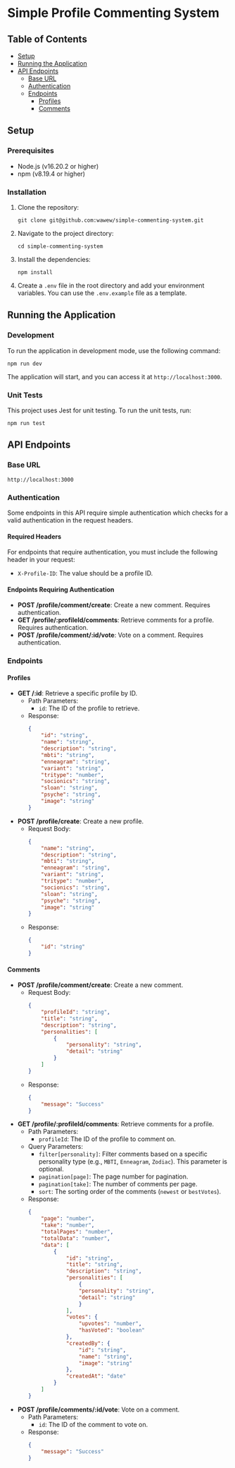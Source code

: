 # Simple Profile Commenting System

## Table of Contents
- [Setup](#setup)
- [Running the Application](#running-the-application)
- [API Endpoints](#api-endpoints)
  - [Base URL](#base-url)
  - [Authentication](#authentication)
  - [Endpoints](#endpoints)
    - [Profiles](#profiles)
    - [Comments](#comments)

## Setup

### Prerequisites
- Node.js (v16.20.2 or higher)
- npm (v8.19.4 or higher)

### Installation
1. Clone the repository:
   ```
   git clone git@github.com:wawew/simple-commenting-system.git
   ```
2. Navigate to the project directory:
   ```
   cd simple-commenting-system
   ```
3. Install the dependencies:
   ```
   npm install
   ```
4. Create a `.env` file in the root directory and add your environment variables. You can use the `.env.example` file as a template.

## Running the Application

### Development
To run the application in development mode, use the following command:
```
npm run dev
```
The application will start, and you can access it at `http://localhost:3000`.

### Unit Tests
This project uses Jest for unit testing. To run the unit tests, run:
```
npm run test
```

## API Endpoints

### Base URL
`http://localhost:3000`

### Authentication
Some endpoints in this API require simple authentication which checks for a valid authentication in the request headers.

#### Required Headers
For endpoints that require authentication, you must include the following header in your request:

- `X-Profile-ID`: The value should be a profile ID.

#### Endpoints Requiring Authentication
- **POST /profile/comment/create**: Create a new comment. Requires authentication.
- **GET /profile/:profileId/comments**: Retrieve comments for a profile. Requires authentication.
- **POST /profile/comment/:id/vote**: Vote on a comment. Requires authentication.

### Endpoints

#### Profiles
- **GET /:id**: Retrieve a specific profile by ID.
  - Path Parameters:
    - `id`: The ID of the profile to retrieve.
  - Response:
    ```json
    {
        "id": "string",
        "name": "string",
        "description": "string",
        "mbti": "string",
        "enneagram": "string",
        "variant": "string",
        "tritype": "number",
        "socionics": "string",
        "sloan": "string",
        "psyche": "string",
        "image": "string"
    }
    ```
- **POST /profile/create**: Create a new profile.
  - Request Body:
    ```json
    {
        "name": "string",
        "description": "string",
        "mbti": "string",
        "enneagram": "string",
        "variant": "string",
        "tritype": "number",
        "socionics": "string",
        "sloan": "string",
        "psyche": "string",
        "image": "string"
    }
    ```
  - Response:
    ```json
    {
        "id": "string"
    }
    ```

#### Comments
- **POST /profile/comment/create**: Create a new comment.
  - Request Body:
    ```json
    {
        "profileId": "string",
        "title": "string",
        "description": "string",
        "personalities": [
            {
                "personality": "string",
                "detail": "string"
            }
        ]
    }
    ```
  - Response:
    ```json
    {
        "message": "Success"
    }
    ```
- **GET /profile/:profileId/comments**: Retrieve comments for a profile.
  - Path Parameters:
    - `profileId`: The ID of the profile to comment on.
  - Query Parameters:
    - `filter[personality]`: Filter comments based on a specific personality type (e.g., `MBTI`, `Enneagram`, `Zodiac`). This parameter is optional.
    - `pagination[page]`: The page number for pagination.
    - `pagination[take]`: The number of comments per page.
    - `sort`: The sorting order of the comments (`newest` or `bestVotes`).
  - Response:
    ```json
    {
        "page": "number",
        "take": "number",
        "totalPages": "number",
        "totalData": "number",
        "data": [
            {
                "id": "string",
                "title": "string",
                "description": "string",
                "personalities": [
                    {
                    "personality": "string",
                    "detail": "string"
                    }
                ],
                "votes": {
                    "upvotes": "number",
                    "hasVoted": "boolean"
                },
                "createdBy": {
                    "id": "string",
                    "name": "string",
                    "image": "string"
                },
                "createdAt": "date"
            }
        ]
    }
     ```
- **POST /profile/comments/:id/vote**: Vote on a comment.
  - Path Parameters:
    - `id`: The ID of the comment to vote on.
  - Response:
    ```json
    {
        "message": "Success"
    }
    ```
